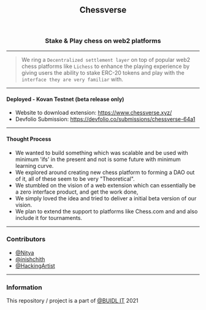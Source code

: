 <div align="center">

<h2 > Chessverse </h2>
<br>

</div>

<h3 align="center">Stake & Play chess on web2 platforms</h3>


------------------------------------------

> We ring a `Decentralized settlement layer` on top of popular web2 chess platforms like `Lichess` to enhance the playing experience by giving users the ability to stake ERC-20 tokens and play with the `interface they are very familiar` with.

------------------------------------------
#### Deployed - Kovan Testnet (beta release only)

- Website to download extension: https://www.chessverse.xyz/
- Devfolio Submission: https://devfolio.co/submissions/chessverse-64a1




------------------------------------------

#### Thought Process

- We wanted to build something which was scalable and be used with minimum 'ifs' in the present and not is some future with minimum learning curve.
- We explored around creating new chess platform to forming a DAO out of it, all of these seem to be very "Theoretical".
- We stumbled on the vision of a web extension which can essentially be a zero interface product, and get the work done,
- We simply loved the idea and tried to deliver a initial beta version of our vision.
- We plan to extend the support to platforms like Chess.com and and also include it for tournaments.

------------------------------------------
### Contributors

- [@Nitya](https://github.com/shivam1708)
- [@inishchith](https://github.com/inishchith)
- [@HackingArtist](https://github.com/Freelancer-98)


------------------------------------------
### Information

This repository / project is a part of [@BUIDL IT](https://buidlit.devfolio.co/) 2021
